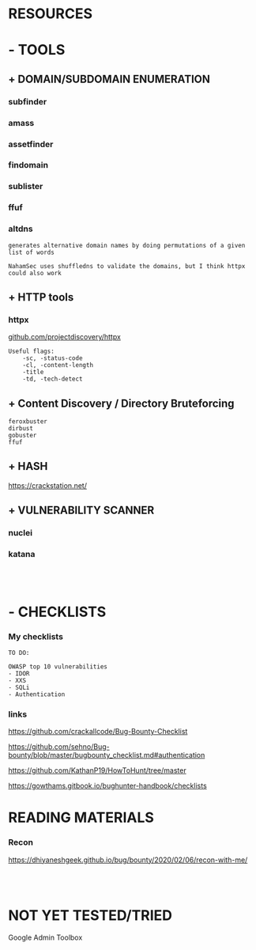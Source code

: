# RESOURCES

# - TOOLS
## + DOMAIN/SUBDOMAIN ENUMERATION
### subfinder
### amass
### assetfinder
### findomain
### sublister
### ffuf
### altdns
    generates alternative domain names by doing permutations of a given list of words

    NahamSec uses shuffledns to validate the domains, but I think httpx could also work

## + HTTP tools
### httpx
[github.com/projectdiscovery/httpx](https://github.com/projectdiscovery/httpx)

    Useful flags:
        -sc, -status-code
        -cl, -content-length
        -title
        -td, -tech-detect




## + Content Discovery / Directory Bruteforcing
	
	feroxbuster
	dirbust
	gobuster
	ffuf

    
## + HASH
https://crackstation.net/

## + VULNERABILITY SCANNER
### nuclei

### katana


<br />
<br />

# - CHECKLISTS
### My checklists
    TO DO:

    OWASP top 10 vulnerabilities
    - IDOR
    - XXS
    - SQLi
    - Authentication
    
### links
https://github.com/crackallcode/Bug-Bounty-Checklist

https://github.com/sehno/Bug-bounty/blob/master/bugbounty_checklist.md#authentication

https://github.com/KathanP19/HowToHunt/tree/master

https://gowthams.gitbook.io/bughunter-handbook/checklists



# READING MATERIALS
### Recon
https://dhiyaneshgeek.github.io/bug/bounty/2020/02/06/recon-with-me/


<br />
<br />

# NOT YET TESTED/TRIED
Google Admin Toolbox